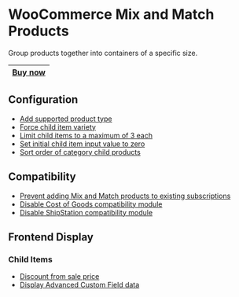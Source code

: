 # WooCommerce Mix and Match Products
Group products together into containers of a specific size.

|[Buy now](https://woocommerce.com/products/woocommerce-mix-and-match-products/)|
|---|


## Configuration
+ [Add supported product type](configuration/add-supported-product-type.md)
+ [Force child item variety](configuration/force-child-item-variety-factor.md)
+ [Limit child items to a maximum of 3 each](configuration/limit-child-items-max.md)
+ [Set initial child item input value to zero](configuration/set-child-items-to-zero.md)
+ [Sort order of category child products](configuration/sort-category-items.md)

## Compatibility
+ [Prevent adding Mix and Match products to existing subscriptions](compatibility/apfs-prevent-adding-mnm-to-existing-sub.md)
+ [Disable Cost of Goods compatibility module](compatibility/disable-cost-of-goods-compat.md)
+ [Disable ShipStation compatibility module](compatibility/disable-shipstation-compat.md)

## Frontend Display

### Child Items
+ [Discount from sale price](frontend/child-items/discount-from-sale-price.md)
+ [Display Advanced Custom Field data](frontend/child-items/display-acf-data.md)
